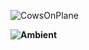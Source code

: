  ![CowsOnPlane](https://github.com/cgi-raytracer/ComputerGraphics/blob/main/RayCasting/RayCasting/Images/CowsOnPlane.png)
 
 <b>

 ![Ambient](https://github.com/cgi-raytracer/ComputerGraphics/blob/main/RayCasting/RayCasting/Images/Ambient.png)

